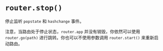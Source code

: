 # `router.stop()`

停止监听 `popstate` 和 `hashchange` 事件。

注意，当路由处于停止状态，`router.app` 并没有销毁，你依然可以使用 `router.go(path)` 进行跳转。你也可以不使用参数调用 `router.start()` 来重新启动路由。
